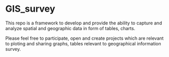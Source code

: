 # GIS_survey
This repo is a framework to develop and  provide the ability to capture and analyze spatial and geographic data in form of tables, charts. 

Please feel free to participate, open and create projects which are relevant to ploting and sharing graphs, tables relevant to geographical information survey.
